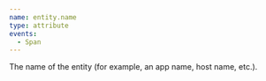```yaml
---
name: entity.name
type: attribute
events:
  - Span 
---
```


The name of the entity (for example, an app name, host name, etc.).